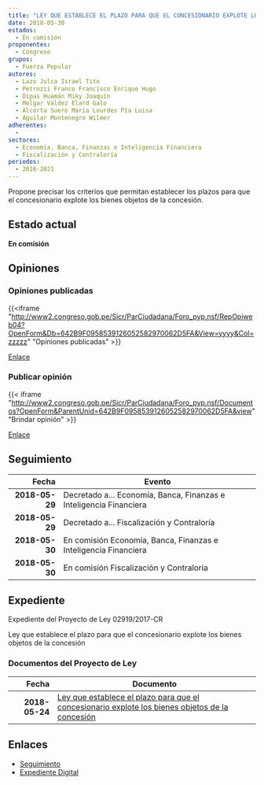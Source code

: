 ```yaml
---
title: "LEY QUE ESTABLECE EL PLAZO PARA QUE EL CONCESIONARIO EXPLOTE LOS BIENES OBJETOS DE LA CONCESIÓN"
date: 2018-05-30
estados: 
  - En comisión
proponentes: 
  - Congreso
grupos: 
  - Fuerza Popular
autores: 
  - Lazo Julca Israel Tito
  - Petrozzi Franco Francisco Enrique Hugo
  - Dipas Huamán Miky Joaquín
  - Melgar Valdez Elard Galo
  - Alcorta Suero María Lourdes Pía Luisa
  - Aguilar Montenegro Wilmer
adherentes: 
  - 
sectores: 
  - Economía, Banca, Finanzas e Inteligencia Financiera
  - Fiscalización y Contraloría
periodos: 
  - 2016-2021
---
```


Propone precisar los criterios que permitan establecer los plazos para que el concesionario explote los bienes objetos de la concesión.


## Estado actual

**En comisión**

## Opiniones

### Opiniones publicadas

{{<iframe "http://www2.congreso.gob.pe/Sicr/ParCiudadana/Foro_pvp.nsf/RepOpiweb04?OpenForm&Db=642B9F0958539126052582970062D5FA&View=yyyy&Col=zzzzz" "Opiniones publicadas" >}}

[Enlace](http://www2.congreso.gob.pe/Sicr/ParCiudadana/Foro_pvp.nsf/RepOpiweb04?OpenForm&Db=642B9F0958539126052582970062D5FA&View=yyyy&Col=zzzzz)
### Publicar opinión

{{< iframe "http://www2.congreso.gob.pe/Sicr/ParCiudadana/Foro_pvp.nsf/Documentos?OpenForm&ParentUnid=642B9F0958539126052582970062D5FA&view" "Brindar opinión" >}}

[Enlace](http://www2.congreso.gob.pe/Sicr/ParCiudadana/Foro_pvp.nsf/Documentos?OpenForm&ParentUnid=642B9F0958539126052582970062D5FA&view)

## Seguimiento

| Fecha | Evento |
|------:|--------|
| **2018-05-29** | Decretado a... Economía, Banca, Finanzas e Inteligencia Financiera|
| **2018-05-29** | Decretado a... Fiscalización y Contraloría|
| **2018-05-30** | En comisión Economía, Banca, Finanzas e Inteligencia Financiera|
| **2018-05-30** | En comisión Fiscalización y Contraloría|


## Expediente

Expediente del Proyecto de Ley 02919/2017-CR

Ley que establece el plazo para que el concesionario explote los bienes objetos de la concesión


### Documentos del Proyecto de Ley

| Fecha | Documento |
|------:|--------|
| **2018-05-24** | [Ley que establece el plazo para que el concesionario explote los bienes objetos de la concesión](http://www.leyes.congreso.gob.pe/Documentos/2016_2021/Proyectos_de_Ley_y_de_Resoluciones_Legislativas/PL0291920180524..pdf) |

## Enlaces 

- [Seguimiento](http://www2.congreso.gob.pe/Sicr/TraDocEstProc/CLProLey2016.nsf/f7fff46988ca05b1052578e100829cc7/5e799ff804d877f4052582970076f196?OpenDocument)
- [Expediente Digital](http://www2.congreso.gob.pe/Sicr/TraDocEstProc/CLProLey2016.nsf/f7fff46988ca05b1052578e100829cc7/5e799ff804d877f4052582970076f196?OpenDocument&Click=05257FB7005EB655.eb71d0cf91d8294e05256cdf006b5706/$Body/0.1C6C)
